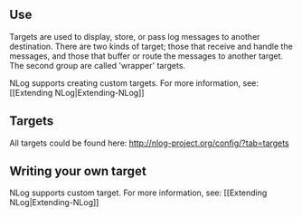 ## Use
Targets are used to display, store, or pass log messages to another destination. There are two kinds of target; those that receive and handle the messages, and those that buffer or route the messages to another target. The second group are called 'wrapper' targets. 

NLog supports creating custom targets. For more information, see: [[Extending NLog|Extending-NLog]]

## Targets

All targets could be found here: http://nlog-project.org/config/?tab=targets

## Writing your own target
NLog supports custom target. For more information, see: [[Extending NLog|Extending-NLog]]
